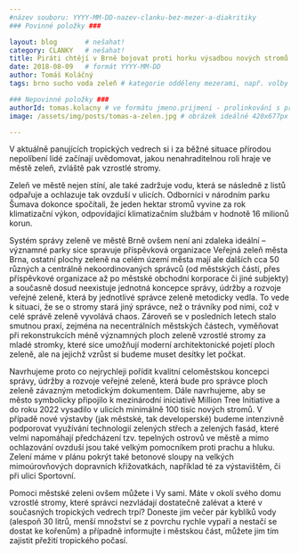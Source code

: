 ```yaml
---
#název souboru: YYYY-MM-DD-nazev-clanku-bez-mezer-a-diakritiky
### Povinné položky ###

layout: blog       # nešahat!
category: CLANKY   # nešahat!
title: Piráti chtějí v Brně bojovat proti horku výsadbou nových stromů v ulicích
date: 2018-08-09   # formát YYYY-MM-DD
author: Tomáš Koláčný
tags: brno sucho voda zeleň # kategorie odděleny mezerami, např. volby zemědělství životní-prostředí piráti (viz https://jihomoravsky.pirati.cz/tags/)

### Nepovinné položky ###
authorId: tomas.kolacny # ve formátu jmeno.prijmeni - prolinkování s profilem přes uid
image: /assets/img/posts/tomas-a-zelen.jpg # obrázek ideálně 420x677px minifikovaný přes https://tinypng.com/

---
```


V aktuálně panujících tropických vedrech si i za běžné situace přírodou nepolíbení lidé začínají uvědomovat, jakou nenahraditelnou roli hraje ve městě zeleň, zvláště pak vzrostlé stromy.

Zeleň ve městě nejen stíní, ale také zadržuje vodu, která se následně z listů odpařuje a ochlazuje tak ovzduší v ulicích. Odborníci v národním parku Šumava dokonce spočítali, že jeden hektar stromů vyvine za rok klimatizační výkon, odpovídající klimatizačním službám v hodnotě 16 milionů korun. 

Systém správy zeleně ve městě Brně ovšem není ani zdaleka ideální – významné parky sice spravuje příspěvková organizace Veřejná zeleň města Brna, ostatní plochy zeleně na celém území města mají ale dalších cca 50 různých a centrálně nekoordinovaných správců (od městských částí, přes příspěvkové organizace až po městské obchodní korporace či jiné subjekty) a současně dosud neexistuje jednotná koncepce správy, údržby a rozvoje veřejné zeleně, která by jednotlivé správce zeleně metodicky vedla. To vede k situaci, že se o stromy stará jiný správce, než o trávníky pod nimi, což v celé správě zeleně vyvolává chaos. Zároveň se v posledních letech stalo smutnou praxí, zejména na necentrálních městských částech, vyměňovat při rekonstrukcích méně významných ploch zeleně vzrostlé stromy za mladé stromky, které sice umožňují moderní architektonické pojetí ploch zeleně, ale na jejichž vzrůst si budeme muset desítky let počkat.

Navrhujeme proto co nejrychleji pořídit kvalitní celoměstskou koncepci správy, údržby a rozvoje veřejné zeleně, která bude pro správce ploch zeleně závazným metodickým dokumentem. Dále navrhujeme, aby se město symbolicky připojilo k mezinárodní iniciativě Million Tree Initiative a do roku 2022 vysadilo v ulicích minimálně 100 tisíc nových stromů. V případě nové výstavby (jak městské, tak developerské) budeme intenzivně podporovat využívání technologií zelených střech a zelených fasád, které velmi napomáhají předcházení tzv. tepelných ostrovů ve městě a mimo ochlazování ovzduší jsou také velkým pomocníkem proti prachu a hluku. Zelení máme v plánu pokrýt také betonové sloupy na velkých mimoúrovňových dopravních křižovatkách, například té za výstavištěm, či při ulici Sportovní.

Pomoci městské zeleni ovšem můžete i Vy sami. Máte v okolí svého domu vzrostlé stromy, které správci nezvládají dostatečně zalévat a které v současných tropických vedrech trpí? Doneste jim večer pár kyblíků vody (alespoň 30 litrů, menší množství se z povrchu rychle vypaří a nestačí se dostat ke kořenům) a případně informujte i městskou část, můžete jim tím zajistit přežití tropického počasí.
